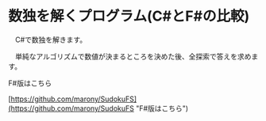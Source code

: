 # 数独を解くプログラム(C#とF#の比較) #

　C#で数独を解きます。

　単純なアルゴリズムで数値が決まるところを決めた後、全探索で答えを求めます。

F#版はこちら

[https://github.com/marony/SudokuFS](https://github.com/marony/SudokuFS "F#版はこちら")

